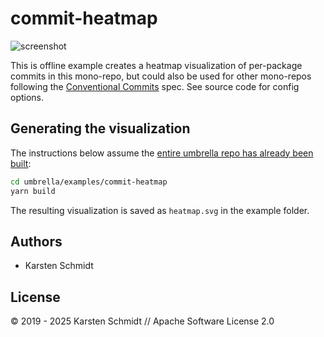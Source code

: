 # commit-heatmap

![screenshot](https://raw.githubusercontent.com/thi-ng/umbrella/develop/assets/examples/commit-heatmap.png)

This is offline example creates a heatmap visualization of per-package
commits in this mono-repo, but could also be used for other mono-repos
following the [Conventional Commits](https://conventionalcommits.org)
spec. See source code for config options.

## Generating the visualization

The instructions below assume the [entire umbrella repo has already been
built](https://github.com/thi-ng/umbrella/blob/develop/README.md#building):

```bash
cd umbrella/examples/commit-heatmap
yarn build
```

The resulting visualization is saved as `heatmap.svg` in the example
folder.

## Authors

- Karsten Schmidt

## License

&copy; 2019 - 2025 Karsten Schmidt // Apache Software License 2.0
